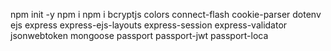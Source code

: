 npm init -y
npm i
npm i bcryptjs colors connect-flash  cookie-parser dotenv ejs express express-ejs-layouts express-session express-validator jsonwebtoken mongoose passport passport-jwt passport-loca